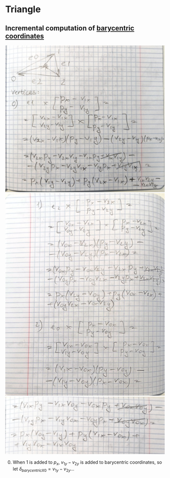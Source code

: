 # Triangle

## Incremental computation of [barycentric coordinates](https://en.wikipedia.org/wiki/Barycentric_coordinate_system)
![1](./attachments/incremental_computation_1.jpg)
![2](./attachments/incremental_computation_2.jpg)
![3](./attachments/incremental_computation_3.jpg)

0. When 1 is added to $p_x$, $v_{1y} - v_{2y}$ is added to barycentric coordinates, so let $\delta_{barycentricX0} = v_{1y} - v_{2y}$...
